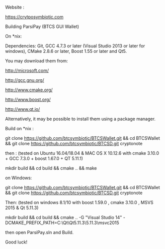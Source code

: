 Website :

https://crytposymbiotic.com

 Building ParsiPay (BTCS GUI Wallet) 

On *nix:

Dependencies: Git, GCC 4.7.3 or later (Visual Studio 2013 or later for windows), CMake 2.8.6 or later, Boost 1.55 or later and Qt5.

You may download them from:

http://microsoft.com/

http://gcc.gnu.org/

http://www.cmake.org/

http://www.boost.org/

http://www.qt.io/

Alternatively, it may be possible to install them using a package manager.

Build on *nix :


git clone https://github.com/btcsymbiotic/BTCSWallet.git && cd BTCSWallet && git clone https://github.com/btcsymbiotic/BTCSD.git cryptonote


then : (tested on Ubuntu 16.04/18.04 & MAC OS X 10.12.6 with cmake 3.10.0 + GCC 7.3.0 + boost 1.67.0 + QT 5.11.1)


mkdir build && cd build && cmake .. && make


on Windows:

git clone https://github.com/btcsymbiotic/BTCSWallet.git && cd BTCSWallet && git clone https://github.com/btcsymbiotic/BTCSD.git cryptonote

Then: (tested on windows 8.1/10 with boost 1.59.0 , cmake 3.10.0 , MSVS 2015 & Qt 5.11.3)


mkdir build && cd build && cmake .. -G "Visual Studio 14" -DCMAKE_PREFIX_PATH=C:\Qt\Qt5.11.3\5.11.3\msvc2015


then open ParsiPay.sln and Build.

Good luck!

